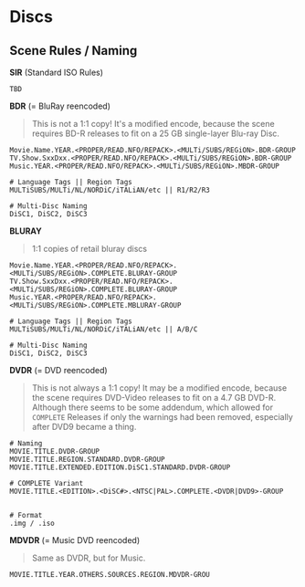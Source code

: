 # Discs



## Scene Rules / Naming



**SIR** (Standard ISO Rules)

```
TBD
```



**BDR** (= BluRay reencoded)

> This is not a 1:1 copy! It's a modified encode, because the scene requires BD-R releases to fit on a 25 GB single-layer Blu-ray Disc.

```
Movie.Name.YEAR.<PROPER/READ.NFO/REPACK>.<MULTi/SUBS/REGiON>.BDR-GROUP
TV.Show.SxxDxx.<PROPER/READ.NFO/REPACK>.<MULTi/SUBS/REGiON>.BDR-GROUP
Music.YEAR.<PROPER/READ.NFO/REPACK>.<MULTi/SUBS/REGiON>.MBDR-GROUP

# Language Tags || Region Tags
MULTiSUBS/MULTi/NL/NORDiC/iTALiAN/etc || R1/R2/R3

# Multi-Disc Naming
DiSC1, DiSC2, DiSC3
```



**BLURAY**

> 1:1 copies of retail bluray discs

```
Movie.Name.YEAR.<PROPER/READ.NFO/REPACK>.<MULTi/SUBS/REGiON>.COMPLETE.BLURAY-GROUP
TV.Show.SxxDxx.<PROPER/READ.NFO/REPACK>.<MULTi/SUBS/REGiON>.COMPLETE.BLURAY-GROUP
Music.YEAR.<PROPER/READ.NFO/REPACK>.<MULTi/SUBS/REGiON>.COMPLETE.MBLURAY-GROUP

# Language Tags || Region Tags
MULTiSUBS/MULTi/NL/NORDiC/iTALiAN/etc || A/B/C

# Multi-Disc Naming
DiSC1, DiSC2, DiSC3
```



**DVDR** (= DVD reencoded)

> This is not always a 1:1 copy! It may be a modified encode, because the scene requires DVD-Video releases to fit on a 4.7 GB DVD-R. Although there seems to be some addendum, which allowed for `COMPLETE` Releases if only the warnings had been removed, especially after DVD9 became a thing.

```
# Naming
MOVIE.TITLE.DVDR-GROUP
MOVIE.TITLE.REGION.STANDARD.DVDR-GROUP
MOVIE.TITLE.EXTENDED.EDITION.DiSC1.STANDARD.DVDR-GROUP

# COMPLETE Variant
MOVIE.TITLE.<EDITION>.<DiSC#>.<NTSC|PAL>.COMPLETE.<DVDR|DVD9>-GROUP


# Format
.img / .iso
```



**MDVDR** (= Music DVD reencoded)

> Same as DVDR, but for Music.

```
MOVIE.TITLE.YEAR.OTHERS.SOURCES.REGION.MDVDR-GROU
```

